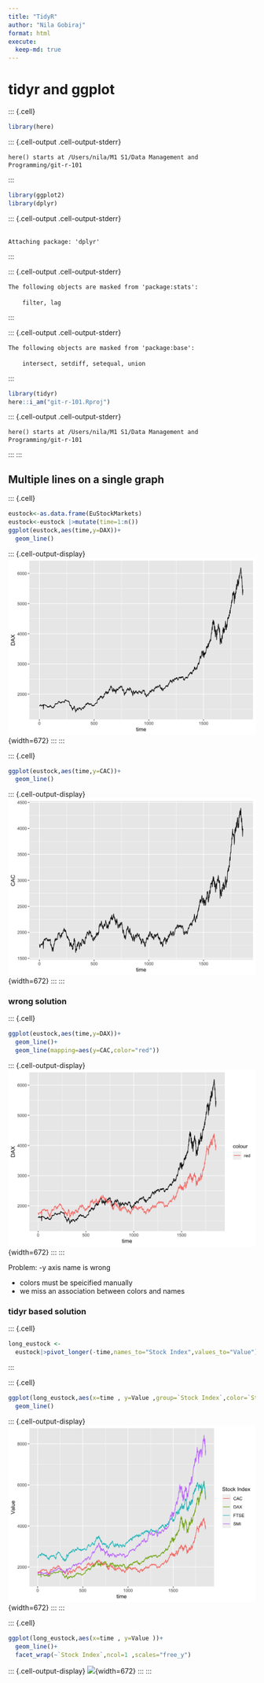 ```yaml
---
title: "TidyR"
author: "Nila Gobiraj"
format: html
execute: 
  keep-md: true
---
```



# tidyr and ggplot

::: {.cell}

```{.r .cell-code}
library(here)
```

::: {.cell-output .cell-output-stderr}
```
here() starts at /Users/nila/M1 S1/Data Management and Programming/git-r-101
```
:::

```{.r .cell-code}
library(ggplot2)
library(dplyr)
```

::: {.cell-output .cell-output-stderr}
```

Attaching package: 'dplyr'
```
:::

::: {.cell-output .cell-output-stderr}
```
The following objects are masked from 'package:stats':

    filter, lag
```
:::

::: {.cell-output .cell-output-stderr}
```
The following objects are masked from 'package:base':

    intersect, setdiff, setequal, union
```
:::

```{.r .cell-code}
library(tidyr)
here::i_am("git-r-101.Rproj")
```

::: {.cell-output .cell-output-stderr}
```
here() starts at /Users/nila/M1 S1/Data Management and Programming/git-r-101
```
:::
:::


## Multiple lines on a single graph

::: {.cell}

```{.r .cell-code}
eustock<-as.data.frame(EuStockMarkets)
eustock<-eustock |>mutate(time=1:n())
ggplot(eustock,aes(time,y=DAX))+
  geom_line()
```

::: {.cell-output-display}
![](Tidyr_files/figure-html/unnamed-chunk-2-1.png){width=672}
:::
:::

::: {.cell}

```{.r .cell-code}
ggplot(eustock,aes(time,y=CAC))+
  geom_line()
```

::: {.cell-output-display}
![](Tidyr_files/figure-html/unnamed-chunk-3-1.png){width=672}
:::
:::

### wrong solution

::: {.cell}

```{.r .cell-code}
ggplot(eustock,aes(time,y=DAX))+
  geom_line()+
  geom_line(mapping=aes(y=CAC,color="red"))
```

::: {.cell-output-display}
![](Tidyr_files/figure-html/unnamed-chunk-4-1.png){width=672}
:::
:::

Problem:
-y axis name is wrong
- colors must be speicified manually
- we miss an association between colors and names 
### tidyr based solution

::: {.cell}

```{.r .cell-code}
long_eustock <-
  eustock|>pivot_longer(-time,names_to="Stock Index",values_to="Value")
```
:::

::: {.cell}

```{.r .cell-code}
ggplot(long_eustock,aes(x=time , y=Value ,group=`Stock Index`,color=`Stock Index`))+
  geom_line()
```

::: {.cell-output-display}
![](Tidyr_files/figure-html/unnamed-chunk-6-1.png){width=672}
:::
:::

::: {.cell}

```{.r .cell-code}
ggplot(long_eustock,aes(x=time , y=Value ))+
  geom_line()+
  facet_wrap(~`Stock Index`,ncol=1 ,scales="free_y")
```

::: {.cell-output-display}
![](Tidyr_files/figure-html/unnamed-chunk-7-1.png){width=672}
:::
:::
